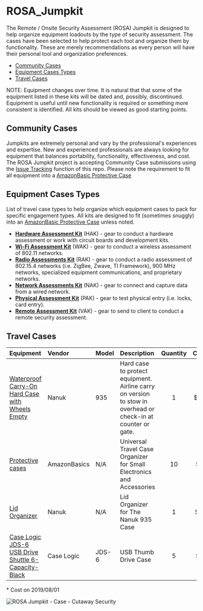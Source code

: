 # ROSA_Jumpkit
The Remote / Onsite Security Assessment (ROSA) Jumpkit is designed to help organize equipment loadouts by the type of security assessment. The cases have been selected to help protect each tool and organize them by functionality. These are merely recommendations as every person will have their personal tool and organization preferences.  

* [Community Cases](./README.md#community-cases)
* [Equipment Cases Types](./README.md#equipment-cases-types)
* [Travel Cases](./README.md#travel-cases)

NOTE: Equipment changes over time. It is natural that that some of the equipment listed in these kits will be dated and, possibly, discontinued. Equipment is useful until new functionality is required or something more consistent is identified. All kits should be viewed as good starting points.

## Community Cases
Jumpkits are extremely personal and vary by the professional's experiences and expertise. New and experienced professionals are always looking for equipment that balances portability, functionality, effectiveness, and cost. The ROSA Jumpkit project is accepting Community Case submissions using the [Issue Tracking](https://github.com/cutaway-security/ROSA_Jumpkit/issues) function of this repo. Please note the requirement to fit all equipment into a [AmazonBasic Protective Case](https://www.amazon.com/gp/product/B0748141LD/ref=ppx_yo_dt_b_asin_title_o00_s02?ie=UTF8&psc=1)

## Equipment Cases Types

List of travel case types to help organize which equipment cases to pack for specific engagement types. All kits are designed to fit (sometimes snuggly) into an [AmazonBasic Protective Case](https://www.amazon.com/gp/product/B0748141LD/ref=ppx_yo_dt_b_asin_title_o00_s02?ie=UTF8&psc=1) unless noted.

* [__Hardware Assessment Kit__](./Hardware/README.md) (HAK) - gear to conduct a hardware assessment or work with circuit boards and development kits.
* [__Wi-Fi Assessment Kit__](./Wi-Fi/README.md) (WAK) - gear to conduct a wireless assessment of 802.11 networks.
* [__Radio Assessments Kit__](./Radio/README.md) (RAK) - gear to conduct a radio assessment of 802.15.4 networks (i.e. ZigBee, Zwave, TI Framework), 900 MHz networks, specialized equipment communications, and proprietary networks.
* [__Network Assessments Kit__](./Network/README.md) (NAK) - gear to connect and capture data from a wired network.
* [__Physical Assessment Kit__](./Physical/README.md) (PAK) - gear to test physical entry (i.e. locks, card entry).
* [__Remote Assessment Kit__](./Remote/README.md) (VAK) - gear to send to client to conduct a remote security assessment.

## Travel Cases

| Equipment | Vendor | Model | Description | Quantity | Cost* | Note |
| :--- | :--- | :--- | :--- | :---: | :---: | :--- |
| [Waterproof Carry-On Hard Case with Wheels Empty](https://www.amazon.com/gp/product/B00BP8UL78/ref=ppx_yo_dt_b_asin_title_o00_s00?ie=UTF8&psc=1) | Nanuk | 935 | Hard case to protect equipment. Airline carry on version to stow in overhead or check-in at counter or gate. | 1 | $145 | Versions come with and without foam and lid storage. |
| [Protective cases](https://www.amazon.com/gp/product/B0748141LD/ref=ppx_yo_dt_b_asin_title_o00_s02?ie=UTF8&psc=1) | AmazonBasics | N/A | Universal Travel Case Organizer for Small Electronics and Accessories | 10 | $93 | Outer dimensions 9.5 x 5.4 x 2 inches |
| [Lid Organizer](https://www.amazon.com/gp/product/B01M6E6R0O/ref=ppx_yo_dt_b_asin_title_o01_s00?ie=UTF8&psc=1) | Nanuk | N/A | Lid Organizer for The Nanuk 935 Case | 1 | $ 43 | Approx. dims - 19.50" x 10.75" |
| [Case Logic JDS-6 USB Drive Shuttle 6-Capacity-Black](https://www.amazon.com/Case-Logic-JDS-6-Shuttle-6-Capacity-Black/dp/B0009Y7AX2) | Case Logic | JDS-6 | USB Thumb Drive Case | 5 | $32 | Cases to protect USB-style radio dongles |

\* Cost on 2019/08/01

![ROSA Jumpkit - Case - Cutaway Security](./Images/rosa_case_cutsec_v0.png)


